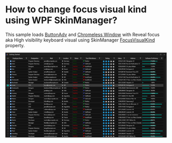 # How to change focus visual kind using WPF SkinManager?

This sample loads [ButtonAdv](https://help.syncfusion.com/wpf/button/getting-started) and [Chromeless Window](https://help.syncfusion.com/wpf/chromeless-window/getting-started) with Reveal focus aka High visibility keyboard visual using SkinManager [FocusVisualKind](https://help.syncfusion.com/cr/wpf/Syncfusion.SfSkinManager.Theme.html#Syncfusion_SfSkinManager_Theme_FocusVisualKind) property.

![WPF ButtonAdv with Reveal focus aka High visibility keyboard visual](Images/WPF-ButtonAdv-HighVisibility-Focus.png)
